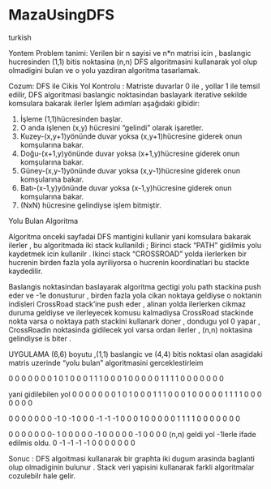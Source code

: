 # MazaUsingDFS
turkish


Yontem
Problem tanimi:
Verilen bir n sayisi ve n*n matrisi icin , baslangic hucresinden (1,1)
bitis noktasina (n,n) DFS algoritmasini kullanarak yol olup olmadigini
bulan ve o yolu yazdiran algoritma tasarlamak.

Cozum:
DFS ile Cikis Yol Kontrolu :
Matriste duvarlar 0 ile , yollar 1 ile temsil edilir, DFS algoritmasi
baslangic noktasindan baslayark iterative sekilde komsulara bakarak
ilerler
İşlem adımları aşağıdaki gibidir:
1. İşleme (1,1)hücresinden başlar.
2. O anda işlenen (x,y) hücresini “gelindi” olarak işaretler.
3. Kuzey-(x,y+1)yönünde duvar yoksa (x,y+1)hücresine giderek onun
komşularına bakar.
4. Doğu-(x+1,y)yönünde duvar yoksa (x+1,y)hücresine giderek onun
komşularına bakar.
5. Güney-(x,y-1)yönünde duvar yoksa (x,y-1)hücresine giderek onun
komşularına bakar.
6. Batı-(x-1,y)yönünde duvar yoksa (x-1,y)hücresine giderek onun
komşularına bakar.
7. (NxN) hücresine gelindiyse işlem bitmiştir.

Yolu Bulan Algoritma

Algoritma onceki sayfadai DFS mantigini kullanir yani komsulara
bakarak ilerler , bu algoritmada iki stack kullanildi ;
Birinci stack “PATH” gidilmis yolu kaydetmek icin kullanilr .
Ikinci stack “CROSSROAD” yolda ilerlerken bir hucrenin birden fazla
yola ayriliyorsa o hucrenin koordinatlari bu stackte kaydedilir.

Baslangis noktasindan baslayarak algoritma gectigi yolu path stackina
push eder ve -1e donusturur , birden fazla yola cikan noktaya geldiyse
o noktanin indisleri CrossRoad stack’ine push eder , alinan yolda
ilerlerken cikmaz duruma geldiyse ve ilerleyecek komusu kalmadiysa
CrossRoad stackinde nokta varsa o noktaya path stackini kullanark
doner , dondugu yol 0 yapar , CrossRoadin noktasinda gidilecek yol
varsa ordan ilerler , (n,n) noktasina gelindiyse is biter .

UYGULAMA
(6,6) boyutu ,(1,1) baslangic ve (4,4) bitis noktasi olan asagidaki
matris uzerinde “yolu bulan” algoritmasini gerceklestirleim

0 0 0 0 0 0
0 1 0 1 0 0
0 1 1 1 0 0
0 1 0 0 0 0
0 1 1 1 1 0
0 0 0 0 0 0

yani gidilebilen yol
0 0 0 0 0 0
0 1 0 1 0 0
0 1 1 1 0 0
0 1 0 0 0 0
0 1 1 1 1 0
0 0 0 0 0 0

0 0 0 0 0 0
0 -1 0 -1 0 0
0 -1 -1 -1 0 0
0 1 0 0 0 0
0 1 1 1 1 0
0 0 0 0 0 0

0 0 0 0 0 0
0- 1 0 0 0 0
0 -1 0 0 0 0
0 -1 0 0 0 0 (n,n) geldi yol -1lerle ifade edilmis oldu.
0 -1 -1 -1 -1 0
0 0 0 0 0 0

Sonuc :
DFS algoitmasi kullanarak bir graphta iki dugum arasinda baglanti
olup olmadiginin bulunur .
Stack veri yapisini kullanarak farkli algoritmalar cozulebilr hale
gelir.
